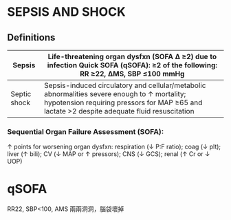# SEPSIS AND SHOCK

## Definitions

| Sepsis       | Life-threatening organ dysfxn (SOFA ∆ ≥2) due to infection Quick SOFA (qSOFA): ≥2 of the following: RR ≥22, ∆MS, SBP ≤100 mmHg |
| ------------ | ------------------------------------------------------------ |
| Septic shock | Sepsis-induced circulatory and cellular/metabolic abnormalities severe enough to ↑ mortality; hypotension requiring pressors for MAP ≥65 and lactate >2 despite adequate fluid resuscitation |

### Sequential Organ Failure Assessment (SOFA): 

↑ points for worsening organ dysfxn: respiration (↓ P:F ratio); coag (↓ plt); liver (↑ bili); CV (↓ MAP or ↑ pressors); CNS (↓ GCS); renal (↑ Cr or ↓ UOP)

# qSOFA
RR22, SBP<100, AMS
兩兩洞洞，腦袋壞掉



